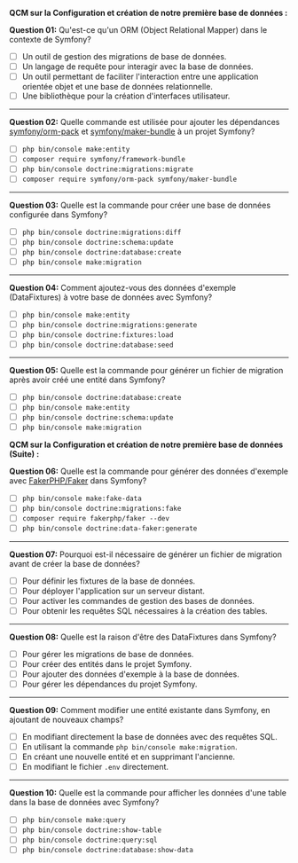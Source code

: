 **QCM sur la Configuration et création de notre première base de données :**

**Question 01:**
Qu'est-ce qu'un ORM (Object Relational Mapper) dans le contexte de Symfony?

- [ ] Un outil de gestion des migrations de base de données.
- [ ] Un langage de requête pour interagir avec la base de données.
- [ ] Un outil permettant de faciliter l'interaction entre une application orientée objet et une base de données relationnelle.
- [ ] Une bibliothèque pour la création d'interfaces utilisateur.

---

**Question 02:**
Quelle commande est utilisée pour ajouter les dépendances [symfony/orm-pack](https://packagist.org/packages/symfony/orm-pack) et [symfony/maker-bundle](https://packagist.org/packages/symfony/maker-bundle) à un projet Symfony?

- [ ] `php bin/console make:entity`
- [ ] `composer require symfony/framework-bundle`
- [ ] `php bin/console doctrine:migrations:migrate`
- [ ] `composer require symfony/orm-pack symfony/maker-bundle`

---

**Question 03:**
Quelle est la commande pour créer une base de données configurée dans Symfony?

- [ ] `php bin/console doctrine:migrations:diff`
- [ ] `php bin/console doctrine:schema:update`
- [ ] `php bin/console doctrine:database:create`
- [ ] `php bin/console make:migration`

---

**Question 04:**
Comment ajoutez-vous des données d'exemple (DataFixtures) à votre base de données avec Symfony?

- [ ] `php bin/console make:entity`
- [ ] `php bin/console doctrine:migrations:generate`
- [ ] `php bin/console doctrine:fixtures:load`
- [ ] `php bin/console doctrine:database:seed`

---

**Question 05:**
Quelle est la commande pour générer un fichier de migration après avoir créé une entité dans Symfony?

- [ ] `php bin/console doctrine:database:create`
- [ ] `php bin/console make:entity`
- [ ] `php bin/console doctrine:schema:update`
- [ ] `php bin/console make:migration`

**QCM sur la Configuration et création de notre première base de données (Suite) :**

**Question 06:**
Quelle est la commande pour générer des données d'exemple avec [FakerPHP/Faker](https://fakerphp.github.io/) dans Symfony?

- [ ] `php bin/console make:fake-data`
- [ ] `php bin/console doctrine:migrations:fake`
- [ ] `composer require fakerphp/faker --dev`
- [ ] `php bin/console doctrine:data-faker:generate`

---

**Question 07:**
Pourquoi est-il nécessaire de générer un fichier de migration avant de créer la base de données?

- [ ] Pour définir les fixtures de la base de données.
- [ ] Pour déployer l'application sur un serveur distant.
- [ ] Pour activer les commandes de gestion des bases de données.
- [ ] Pour obtenir les requêtes SQL nécessaires à la création des tables.

---

**Question 08:**
Quelle est la raison d'être des DataFixtures dans Symfony?

- [ ] Pour gérer les migrations de base de données.
- [ ] Pour créer des entités dans le projet Symfony.
- [ ] Pour ajouter des données d'exemple à la base de données.
- [ ] Pour gérer les dépendances du projet Symfony.

---

**Question 09:**
Comment modifier une entité existante dans Symfony, en ajoutant de nouveaux champs?

- [ ] En modifiant directement la base de données avec des requêtes SQL.
- [ ] En utilisant la commande `php bin/console make:migration`.
- [ ] En créant une nouvelle entité et en supprimant l'ancienne.
- [ ] En modifiant le fichier `.env` directement.

---

**Question 10:**
Quelle est la commande pour afficher les données d'une table dans la base de données avec Symfony?

- [ ] `php bin/console make:query`
- [ ] `php bin/console doctrine:show-table`
- [ ] `php bin/console doctrine:query:sql`
- [ ] `php bin/console doctrine:database:show-data`